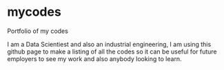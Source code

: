 # mycodes
Portfolio of my codes

I am a Data Scientiest and also an industrial engineering, I am using this github page to make a listing of all the codes so it can be useful for future employers to see my work and also anybody looking to learn. 
